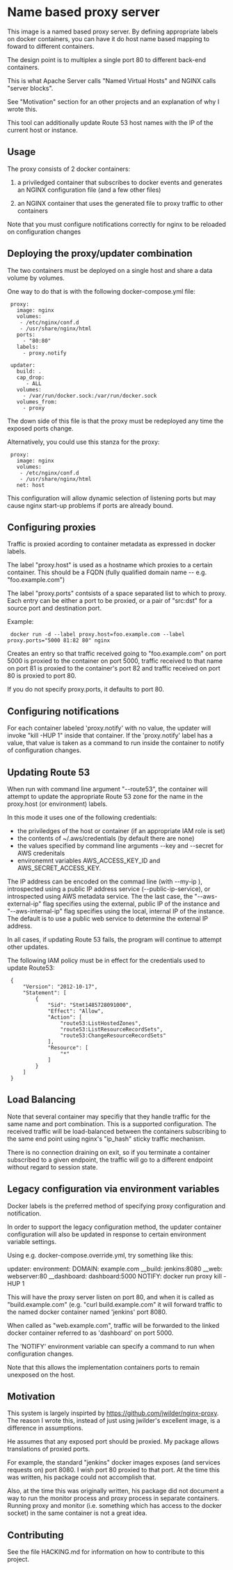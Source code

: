 # Name based proxy server

This image is a named based proxy server.  By defining appropriate
labels on docker containers, you can have it do host name based
mapping to foward to different containers.

The design point is to multiplex a single port 80 to different
back-end containers.

This is what Apache Server calls "Named Virtual Hosts" and NGINX calls
"server blocks".

See "Motivation" section for an other projects and an explanation of
why I wrote this.

This tool can additionally update Route 53 host names with the IP of
the current host or instance.

## Usage

The proxy consists of 2 docker containers:

1) a priviledged container that subscribes to docker events and
   generates an NGINX configuration file (and a few other files)

2) an NGINX container that uses the generated file to proxy traffic to
   other containers

Note that you must configure notifications correctly for nginx to be
reloaded on configuration changes

## Deploying the proxy/updater combination

The two containers must be deployed on a single host and share a data
volume by volumes.  

One way to do that is with the following docker-compose.yml file:

     proxy:
       image: nginx
       volumes:
        - /etc/nginx/conf.d
        - /usr/share/nginx/html
       ports:
         - "80:80"
       labels:
         - proxy.notify
          
     updater:
       build: .
       cap_drop:
          - ALL
       volumes:
         - /var/run/docker.sock:/var/run/docker.sock
       volumes_from:
         - proxy

The down side of this file is that the proxy must be redeployed any
time the exposed ports change.

Alternatively, you could use this stanza for the proxy:

     proxy:
       image: nginx
       volumes:
        - /etc/nginx/conf.d
        - /usr/share/nginx/html
       net: host

This configuration will allow dynamic selection of listening ports but
may cause nginx start-up problems if ports are already bound.

## Configuring proxies

Traffic is proxied acording to container metadata as expressed in
docker labels.

The label "proxy.host" is used as a hostname which proxies to a
certain container.  This should be a FQDN (fully qualified domain name
-- e.g. "foo.example.com")

The label "proxy.ports" contsists of a space separated list to which
to proxy.  Each entry can be either a port to be proxied, or a pair of
"src:dst" for a source port and destination port.

Example:

     docker run -d --label proxy.host=foo.example.com --label proxy.ports="5000 81:82 80" nginx

Creates an entry so that traffic received going to "foo.example.com"
on port 5000 is proxied to the container on port 5000, traffic
received to that name on port 81 is proxied to the container's port 82
and traffic received on port 80 is proxied to port 80.

If you do not specify proxy.ports, it defaults to port 80.

## Configuring notifications

For each container labeled 'proxy.notify' with no value, the updater
will invoke "kill -HUP 1" inside that container.  If the
'proxy.notify' label has a value, that value is taken as a command to
run inside the container to notify of configuration changes.

## Updating Route 53

When run with command line argument "--route53", the container will
attempt to update the appropriate Route 53 zone for the name in the
proxy.host (or environment) labels.

In this mode it uses one of the following credentials:

  * the priviledges of the host or container (if an appropriate IAM
    role is set)
  * the contents of ~/.aws/credentials (by default there are none)
  * the values specified by command line arguments --key and --secret
    for AWS credenitals
  * environemnt variables AWS_ACCESS_KEY_ID and AWS_SECRET_ACCESS_KEY.

The IP address can be encoded on the commad line (with --my-ip <IP>),
introspected using a public IP address service (--public-ip-service),
or introspected using AWS metadata service.  The the last case, the
"--aws-external-ip" flag specifies using the external, public IP of
the instance and "--aws-internal-ip" flag specifies using the local,
internal IP of the instance.  The default is to use a public web
service to determine the external IP address.

In all cases, if updating Route 53 fails, the program will continue to
attempt other updates.

The following IAM policy must be in effect for the credentials used to
update Route53:

     {
         "Version": "2012-10-17",
         "Statement": [
             {
                 "Sid": "Stmt1485728091000",
                 "Effect": "Allow",
                 "Action": [
                     "route53:ListHostedZones",
                     "route53:ListResourceRecordSets",
                     "route53:ChangeResourceRecordSets"
                 ],
                 "Resource": [
                     "*"
                 ]
             }
         ]
     }


## Load Balancing

Note that several container may specifiy that they handle traffic for
the same name and port combination.  This is a supported
configuration.  The received traffic will be load-balanced between the
containers subscribing to the same end point using nginx's "ip_hash"
sticky traffic mechanism.

There is no connection draining on exit, so if you terminate a
container subscribed to a given endpoint, the traffic will go to a
different endpoint without regard to session state.



## Legacy configuration via environment variables

Docker labels is the preferred method of specifying proxy
configuration and notification.

In order to support the legacy configuration method, the updater
container configuration will also be updated in response to certain
environment variable settings.

Using e.g. docker-compose.override.yml, try something like this:

 updater:
   environment:
     DOMAIN: example.com
     __build: jenkins:8080
     __web: webserver:80
     __dashboard: dashboard:5000
     NOTIFY:  docker run proxy kill -HUP 1

This will have the proxy server listen on port 80, and when it is
called as "build.example.com" (e.g. "curl build.example.com" it will
forward traffic to the named docker container named 'jenkins' port
8080.

When called as "web.example.com", traffic will be forwarded to the
linked docker container referred to as 'dashboard' on port 5000.

The 'NOTIFY' environment variable can specify a command to run when
configuration changes.

Note that this allows the implementation containers ports to remain
unexposed on the host.


## Motivation

This system is largely inspirted by
https://github.com/jwilder/nginx-proxy.  The reason I wrote this,
instead of just using jwilder's excellent image, is a difference in
assumptions.

He assumes that any exposed port should be proxied.  My package allows
translations of proxied ports.

For example, the standard "jenkins" docker images exposes (and
services requests on) port 8080.  I wish port 80 proxied to that port.
At the time this was written, his package could not accomplish that.

Also, at the time this was originally written, his package did not
document a way to run the monitor process and proxy process in
separate containers.  Running proxy and monitor (i.e. something which
has access to the docker socket) in the same container is not a great
idea.

## Contributing

See the file HACKING.md for information on how to contribute to this
project.
